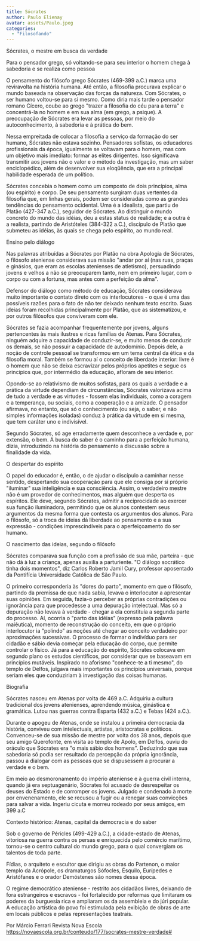 ```yaml
---
title: Sócrates
author: Paulo Elienay
avatar: assets/Paulo.jpeg
categories:
  - "Filosofando"
---
```

Sócrates, o mestre em busca da verdade

Para o pensador grego, só voltando-se para seu interior o homem chega à sabedoria e se realiza como pessoa

O pensamento do filósofo grego Sócrates (469-399 a.C.) marca uma reviravolta na história humana. Até então, a filosofia procurava explicar o mundo baseada na observação das forças da natureza. Com Sócrates, o ser humano voltou-se para si mesmo. Como diria mais tarde o pensador romano Cícero, coube ao grego "trazer a filosofia do céu para a terra" e concentrá-la no homem e em sua alma (em grego, a psique). A preocupação de Sócrates era levar as pessoas, por meio do autoconhecimento, à sabedoria e à prática do bem.

Nessa empreitada de colocar a filosofia a serviço da formação do ser humano, Sócrates não estava sozinho. Pensadores sofistas, os educadores profissionais da época, igualmente se voltavam para o homem, mas com um objetivo mais imediato: formar as elites dirigentes. Isso significava transmitir aos jovens não o valor e o método da investigação, mas um saber enciclopédico, além de desenvolver sua eloqüência, que era a principal habilidade esperada de um político.

Sócrates concebia o homem como um composto de dois princípios, alma (ou espírito) e corpo. De seu pensamento surgiram duas vertentes da filosofia que, em linhas gerais, podem ser consideradas como as grandes tendências do pensamento ocidental. Uma é a idealista, que partiu de Platão (427-347 a.C.), seguidor de Sócrates. Ao distinguir o mundo concreto do mundo das idéias, deu a estas status de realidade; e a outra é a realista, partindo de Aristóteles (384-322 a.C.), discípulo de Platão que submeteu as idéias, às quais se chega pelo espírito, ao mundo real. 

Ensino pelo diálogo

Nas palavras atribuídas a Sócrates por Platão na obra Apologia de Sócrates, o filósofo ateniense considerava sua missão "andar por aí (nas ruas, praças e ginásios, que eram as escolas atenienses de atletismo), persuadindo jovens e velhos a não se preocuparem tanto, nem em primeiro lugar, com o corpo ou com a fortuna, mas antes com a perfeição da alma".

Defensor do diálogo como método de educação, Sócrates considerava muito importante o contato direto com os interlocutores - o que é uma das possíveis razões para o fato de não ter deixado nenhum texto escrito. Suas ideias foram recolhidas principalmente por Platão, que as sistematizou, e por outros filósofos que conviveram com ele.

Sócrates se fazia acompanhar frequentemente por jovens, alguns pertencentes às mais ilustres e ricas famílias de Atenas. Para Sócrates, ninguém adquire a capacidade de conduzir-se, e muito menos de conduzir os demais, se não possuir a capacidade de autodomínio. Depois dele, a noção de controle pessoal se transformou em um tema central da ética e da filosofia moral. Também se formou aí o conceito de liberdade interior: livre é o homem que não se deixa escravizar pelos próprios apetites e segue os princípios que, por intermédio da educação, afloram de seu interior.

Opondo-se ao relativismo de muitos sofistas, para os quais a verdade e a prática da virtude dependiam de circunstâncias, Sócrates valorizava acima de tudo a verdade e as virtudes - fossem elas individuais, como a coragem e a temperança, ou sociais, como a cooperação e a amizade. O pensador afirmava, no entanto, que só o conhecimento (ou seja, o saber, e não simples informações isoladas) conduz à prática da virtude em si mesma, que tem caráter uno e indivisível.

Segundo Sócrates, só age erradamente quem desconhece a verdade e, por extensão, o bem. A busca do saber é o caminho para a perfeição humana, dizia, introduzindo na história do pensamento a discussão sobre a finalidade da vida.

O despertar do espírito

O papel do educador é, então, o de ajudar o discípulo a caminhar nesse sentido, despertando sua cooperação para que ele consiga por si próprio "iluminar" sua inteligência e sua consciência. Assim, o verdadeiro mestre não é um provedor de conhecimentos, mas alguém que desperta os espíritos. Ele deve, segundo Sócrates, admitir a reciprocidade ao exercer sua função iluminadora, permitindo que os alunos contestem seus argumentos da mesma forma que contesta os argumentos dos alunos. Para o filósofo, só a troca de ideias dá liberdade ao pensamento e a sua expressão - condições imprescindíveis para o aperfeiçoamento do ser humano.

O nascimento das ideias, segundo o filósofo 

Sócrates comparava sua função com a profissão de sua mãe, parteira - que não dá à luz a criança, apenas auxilia a parturiente. "O diálogo socrático tinha dois momentos", diz Carlos Roberto Jamil Cury, professor aposentado da Pontifícia Universidade Católica de São Paulo.

O primeiro corresponderia às "dores do parto", momento em que o filósofo, partindo da premissa de que nada sabia, levava o interlocutor a apresentar suas opiniões. Em seguida, fazia-o perceber as próprias contradições ou ignorância para que procedesse a uma depuração intelectual. Mas só a depuração não levava à verdade - chegar a ela constituía a segunda parte do processo. Aí, ocorria o "parto das idéias" (expresso pela palavra maiêutica), momento de reconstrução do conceito, em que o próprio interlocutor ia "polindo" as noções até chegar ao conceito verdadeiro por aproximações sucessivas. O processo de formar o indivíduo para ser cidadão e sábio devia começar pela educação do corpo, que permite controlar o físico.
Já para a educação do espírito, Sócrates colocava em segundo plano os estudos científicos, por considerar que se baseavam em princípios mutáveis. Inspirado no aforismo "conhece-te a ti mesmo", do templo de Delfos, julgava mais importantes os princípios universais, porque seriam eles que conduziriam à investigação das coisas humanas.

Biografia

Sócrates nasceu em Atenas por volta de 469 a.C. Adquiriu a cultura tradicional dos jovens atenienses, aprendendo música, ginástica e gramática. Lutou nas guerras contra Esparta (432 a.C.) e Tebas (424 a.C.).

Durante o apogeu de Atenas, onde se instalou a primeira democracia da história, conviveu com intelectuais, artistas, aristocratas e políticos. Convenceu-se de sua missão de mestre por volta dos 38 anos, depois que seu amigo Querofonte, em visita ao templo de Apolo, em Delfos, ouviu do oráculo que Sócrates era "o mais sábio dos homens". Deduzindo que sua sabedoria só podia ser resultado da percepção da própria ignorância, passou a dialogar com as pessoas que se dispusessem a procurar a verdade e o bem.

Em meio ao desmoronamento do império ateniense e à guerra civil interna, quando já era septuagenário, Sócrates foi acusado de desrespeitar os deuses do Estado e de corromper os jovens. Julgado e condenado à morte por envenenamento, ele se recusou a fugir ou a renegar suas convicções para salvar a vida. Ingeriu cicuta e morreu rodeado por seus amigos, em 399 a.C

Contexto histórico: Atenas, capital da democracia e do saber

Sob o governo de Péricles (499-429 a.C.), a cidade-estado de Atenas, vitoriosa na guerra contra os persas e enriquecida pelo comércio marítimo, tornou-se o centro cultural do mundo grego, para o qual convergiam os talentos de toda parte.

Fídias, o arquiteto e escultor que dirigiu as obras do Partenon, o maior templo da Acrópole, os dramaturgos Sófocles, Ésquilo, Eurípedes e Aristófanes e o orador Demóstenes são nomes dessa época.

O regime democrático ateniense - restrito aos cidadãos livres, deixando de fora estrangeiros e escravos - foi fortalecido por reformas que limitaram os poderes da burguesia rica e ampliaram os da assembleia e do júri popular. A educação artística do povo foi estimulada pela exibição de obras de arte em locais públicos e pelas representações teatrais.

Por Márcio Ferrari
Revista Nova Escola 
https://novaescola.org.br/conteudo/177/socrates-mestre-verdade#
